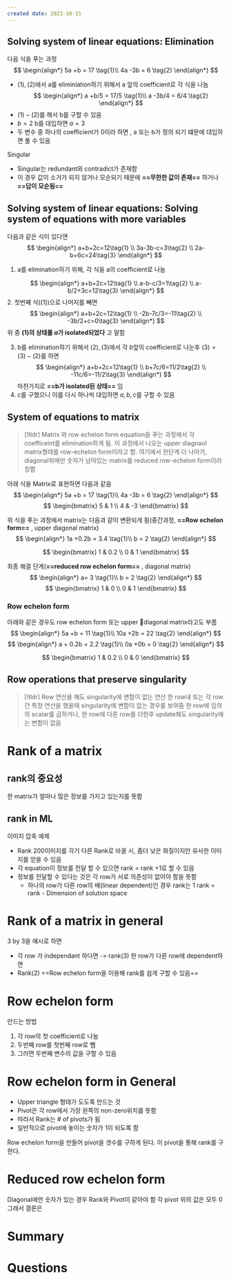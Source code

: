 ```yaml
---
created date: 2023-10-15
---
```


## Solving system of linear equations: Elimination
다음 식을 푸는 과정
$$
\begin{align*}
5a +b = 17 \tag{1}\\
4a -3b = 6 \tag{2}
\end{align*}
$$
- $(1),(2)$에서 a를 eliminiation하기 위해서 a 앞의 coefficient로 각 식을 나눔
$$
\begin{align*}
a +b/5 = 17/5 \tag{1}\\
a -3b/4 = 6/4 \tag{2}
\end{align*}
$$
- $(1)-(2)$를 해서 b를 구할 수 있음
- $b=2$ b를 대입하면 $a=3$
- 두 변수 중 하나의 coefficient가 0이라 하면 , a 또는 b가 정의 되기 떄문에 대입하면 풀 수 있음

Singular
- Singular는 redundant와 contradict가 존재함
- 이 경우 값이 소거가 되지 않거나 모순되기 때문에 **==무한한 값이 존재==** 하거나 **==답이 모순됨==**

## Solving system of linear equations: Solving system of equations with more variables

다음과 같은 식이 있다면
$$
\begin{align*} 
a+b+2c=12\tag{1} \\
3a-3b-c=3\tag{2} \\
2a-b+6c=24\tag{3}
\end{align*}
$$
1. a를 elimination하기 위해, 각 식을 a의 coefficient로 나눔

$$
\begin{align*} 
a+b+2c=12\tag{1} \\
a-b-c/3=1\tag{2} \\
a-b/2+3c=12\tag{3}
\end{align*}
$$
2. 첫번째 식($(1)$)으로 나머지를 빼면
$$
\begin{align*} 
a+b+2c=12\tag{1} \\
-2b-7c/3=-11\tag{2} \\
-3b/2+c=0\tag{3}
\end{align*}
$$
위 중 **(1)의 상태를 $a$가 isolated되었다** 고 말함

3. b를 elimination하기 위해서 $(2),(3)$에서 각 $b$앞의 coefficient로 나눈후 $(3) = (3)-(2)$를 하면
$$
\begin{align*} 
a+b+2c=12\tag{1} \\
b+7c/6=11/2\tag{2} \\
-11c/6=-11/2\tag{3}
\end{align*}
$$
마찬가지로 **==b가 isolated된 상태==** 임
4. c를 구했으니 이를 다시 하나씩 대입하면 $a,b,c$를 구할 수 있음

## System of equations to matrix
> [!tldr] Matrix 와 row echelon form
> equation을 푸는 과정에서 각 coefficeint를 elimination하게 됨. 이 과정에서 나오는 upper diagnaol matrix형태를 row-echelon form이라고 함. 여기에서 한단계 더 나아가, diagonal위에만 숫자가 남아있는 matrix를 reduced row-echelon form이라 칭함

아래 식을 Matrix로 표현하면 다음과 같음
$$
\begin{align*}
5a +b = 17 \tag{1}\\
4a -3b = 6 \tag{2}
\end{align*}
$$
$$
\begin{bmatrix}
5 & 1 \\
4 & -3
\end{bmatrix}
$$

위 식을 푸는 과정에서 matrix는 다음과 같이 변환되게 됨(중간과정, **==Row echelon form==** , upper diagonal matrix)
$$
\begin{align*}
1a +0.2b = 3.4 \tag{1}\\
 b = 2 \tag{2}
\end{align*}
$$

$$
\begin{bmatrix}
1 & 0.2 \\
0 & 1
\end{bmatrix}
$$

최종 해결 단계(**==reduced row echelon form==** , diagonal matrix)
$$
\begin{align*}
a= 3 \tag{1}\\
 b = 2 \tag{2}
\end{align*}
$$
$$
\begin{bmatrix}
1 & 0 \\
0 & 1
\end{bmatrix}
$$

### Row echelon form
아래와 같은 경우도 row echelon form 또는 upper diagonal matrix라고도 부름
$$
\begin{align*}
5a +b = 11 \tag{1}\\
10a +2b = 22 \tag{2}
\end{align*}
$$
$$
\begin{align*}
a + 0.2b = 2.2 \tag{1}\\
0a +0b = 0 \tag{2}
\end{align*}
$$


$$
\begin{bmatrix}
1 & 0.2 \\
0 & 0
\end{bmatrix}
$$
## Row operations that preserve singularity
> [!tldr] Row 연산을 해도 singularity에 변함이 없는 연산
> 한 row내 또는 각 row간 특정 연산을 했을때 singularity에 변함이 없는 경우를 보여줌
> 한 row에 임의의 scalar를 곱하거나, 한 row에 다른 row를 더한후 update해도 singularity에는 변함이 없음


# Rank of a matrix
## rank의 중요성
한 matrix가 얼마나 많은 정보를 가지고 있는지를 뜻함

## rank in ML
이미지 압축 예제
- Rank 200이미지를 각기 다른 Rank로 바꿀 시, 좀더 낮은 화질이지만 유사한 이미지를 얻을 수 있음
- 각 equation이 정보를 전달 할 수 있으면 rank = rank +1로 할 수 있음
- 정보를 전달할 수 있다는 것은 각 row가 서로 의존성이 없어야 함을 뜻함
	- 하나의 row가 다른 row의 배(linear dependent)인 경우 rank는 1
rank = rank - Dimension of solution space

# Rank of a matrix in general
3 by 3을 예시로 하면
- 각 row 가 independant 하다면 -> rank(3)
한 row가 다른 row에 dependent하면
- Rank(2)
==Row echelon form을 이용해 rank를 쉽게 구할 수 있음==


# Row echelon form
만드는 방법
1. 각 row의 첫 coefficient로 나눔
2. 두번째 row를 첫번째 row로 뺌
3. 그러면 두번째 변수의 값을 구할 수 있음

# Row echelon form in General
- Upper triangle 형태가 도도록 만드는 것
- Pivot은 각 row에서 가장 왼쪽의 non-zero위치를 뜻함
- 따라서 Rank는 # of pivots가 됨
- 일반적으로 pivot에 놓이는 숫자가 1이 되도록 함

Row echelon form을 만들어 pivot을 갯수를 구하게 된다. 이 pivot을 통해 rank를 구한다.

# Reduced row echelon form
Diagonal에만 숫자가 있는 경우
Rank와 Pivot이 같아야 함
각 pivot 위의 값은 모두 0
그래서 결론은



# Summary

# Questions